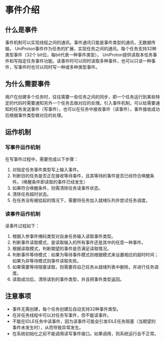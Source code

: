 # 事件介绍

## 什么是事件

事件机制可以实现线程之间的通讯。事件通讯只能是事件类型的通讯，无数据传输。 UniProton事件作为任务的扩展，实现任务之间的通讯。每个任务支持32种类型事件（32个 bit位，每bit代表一种事件类型）。 UniProton提供读取本任务事件和写指定任务事件功能。读事件时可以同时读取多种事件，也可以只读一种事件，写事件时也可以同时写一种或多种类型事件。

## 为什么需要事件

用户在创建多个任务时，往往需要一些任务之间的同步，即一个任务运行到某些特定的代码时需要通知另外一个任务去做对应的处理。引入事件机制，可以给需要通知的任务发送事件（写事件），也可以在任务中接收事件（读事件），事件接收成功后根据事件类型做对应的处理。

## 运作机制

### 写事件运作机制
<!-- 
![写事件运作机制](../images/write_event.png)
**说明：** 图  
-->
在写事件过程中，需要完成以下步骤：

1. 对指定任务事件类型写上输入事件。
2. 判断目的任务是否正在接收等待事件，且其等待的事件是否已经符合唤醒条件。（唤醒条件即读取的事件已经发生）
3. 如果符合唤醒条件，则需清除任务读事件状态。
4. 清除任务超时状态。
5. 在任务没有被挂起的情况下，需要将任务加入就绪队列并尝试任务调度。

### 读事件运作机制
<!-- 
![读事件运作机制](../images/read_event.png)
**说明：** 图  
-->

读事件过程如下：

1. 根据入参事件掩码类型对自身任务输入读取事件类型。
2. 判断事件读取模式，是读取输入的所有事件还是其中的任意一种事件。
3. 根据读取模式，判断期望的事件是否满足读取情况。
4. 判断事件等待模式：如果为等待事件模式则根据模式来设置相应的超时时间；如果为非等待模式则事件读取失败。
5. 如果需要等待阻塞读取，则需要将自己任务从就绪列表中删除，并进行任务调度。
6. 读取成功后，清除读到的事件类型，并且把事件类型返回。

## 注意事项
- 事件无需创建，每个任务创建后自动支持32种事件类型。
- 在非任务线程中可以对任务写事件，但不能读事件。
- 不能在IDLE任务中读事件，因为读事件可能会引发IDLE任务阻塞（当期望的事件未发生时），从而导致异常发生。
- 在系统初始化之前不能调用读写事件接口。如果调用，则系统运行会不正常。
